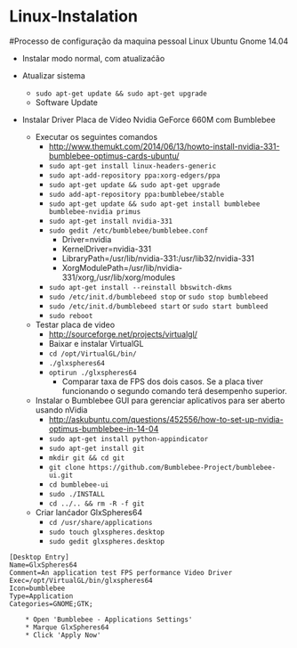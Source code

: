 Linux-Instalation
=================

#Processo de configuração da maquina pessoal Linux Ubuntu Gnome 14.04

- Instalar modo normal, com atualizaćão

- Atualizar sistema
    * `sudo apt-get update && sudo apt-get upgrade`
    * Software Update
   
- Instalar Driver Placa de Vídeo Nvidia GeForce 660M com Bumblebee
    * Executar os seguintes comandos
        * http://www.themukt.com/2014/06/13/howto-install-nvidia-331-bumblebee-optimus-cards-ubuntu/
        * `sudo apt-get install linux-headers-generic`
        * `sudo apt-add-repository ppa:xorg-edgers/ppa`
        * `sudo apt-get update && sudo apt-get upgrade`
        * `sudo add-apt-repository ppa:bumblebee/stable`
        * `sudo apt-get update && sudo apt-get install bumblebee bumblebee-nvidia primus`
        * `sudo apt-get install nvidia-331`
        * `sudo gedit /etc/bumblebee/bumblebee.conf`
           * Driver=nvidia
           * KernelDriver=nvidia-331
           * LibraryPath=/usr/lib/nvidia-331:/usr/lib32/nvidia-331
           * XorgModulePath=/usr/lib/nvidia-331/xorg,/usr/lib/xorg/modules
        * `sudo apt-get install --reinstall bbswitch-dkms`
        * `sudo /etc/init.d/bumblebeed stop` or `sudo stop bumblebeed`
        * `sudo /etc/init.d/bumblebeed start` or `sudo start bumbleed`
        * `sudo reboot`
    * Testar placa de video
        * http://sourceforge.net/projects/virtualgl/
        * Baixar e instalar VirtualGL
        * `cd /opt/VirtualGL/bin/`
        * `./glxspheres64`
        * `optirun ./glxspheres64`
            * Comparar taxa de FPS dos dois casos. Se a placa tiver funcionando o segundo comando terá desempenho superior.
    * Instalar o Bumblebee GUI para gerenciar aplicativos para ser aberto usando nVidia
        * http://askubuntu.com/questions/452556/how-to-set-up-nvidia-optimus-bumblebee-in-14-04
        * `sudo apt-get install python-appindicator`
        * `sudo apt-get install git`
        * `mkdir git && cd git`
        * `git clone https://github.com/Bumblebee-Project/bumblebee-ui.git`
        * `cd bumblebee-ui`
        * `sudo ./INSTALL`
        * `cd ../.. && rm -R -f git`
    * Criar lanćador GlxSpheres64
        * `cd /usr/share/applications`
        * `sudo touch glxspheres.desktop`
        * `sudo gedit glxspheres.desktop`
```
[Desktop Entry]
Name=GlxSpheres64
Comment=An application test FPS performance Video Driver
Exec=/opt/VirtualGL/bin/glxspheres64
Icon=bumblebee
Type=Application
Categories=GNOME;GTK;
```
        * Open 'Bumblebee - Applications Settings'
        * Marque GlxSpheres64
        * Click 'Apply Now'
